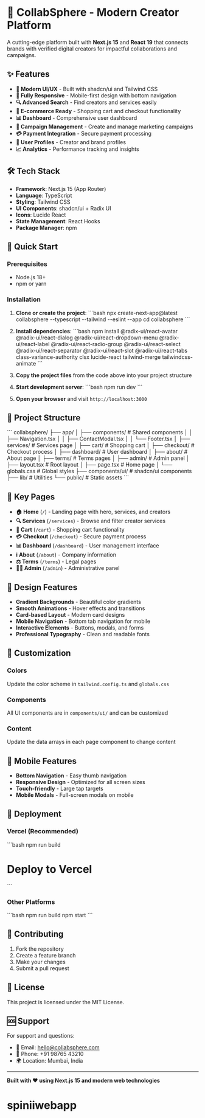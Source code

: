 # 🚀 CollabSphere - Modern Creator Platform

A cutting-edge platform built with **Next.js 15** and **React 19** that connects brands with verified digital creators for impactful collaborations and campaigns.

## ✨ Features

- **🎨 Modern UI/UX** - Built with shadcn/ui and Tailwind CSS
- **📱 Fully Responsive** - Mobile-first design with bottom navigation
- **🔍 Advanced Search** - Find creators and services easily
- **🛒 E-commerce Ready** - Shopping cart and checkout functionality
- **📊 Dashboard** - Comprehensive user dashboard
- **🎯 Campaign Management** - Create and manage marketing campaigns
- **💳 Payment Integration** - Secure payment processing
- **👥 User Profiles** - Creator and brand profiles
- **📈 Analytics** - Performance tracking and insights

## 🛠️ Tech Stack

- **Framework**: Next.js 15 (App Router)
- **Language**: TypeScript
- **Styling**: Tailwind CSS
- **UI Components**: shadcn/ui + Radix UI
- **Icons**: Lucide React
- **State Management**: React Hooks
- **Package Manager**: npm

## 🚀 Quick Start

### Prerequisites

- Node.js 18+ 
- npm or yarn

### Installation

1. **Clone or create the project**:
\`\`\`bash
npx create-next-app@latest collabsphere --typescript --tailwind --eslint --app
cd collabsphere
\`\`\`

2. **Install dependencies**:
\`\`\`bash
npm install @radix-ui/react-avatar @radix-ui/react-dialog @radix-ui/react-dropdown-menu @radix-ui/react-label @radix-ui/react-radio-group @radix-ui/react-select @radix-ui/react-separator @radix-ui/react-slot @radix-ui/react-tabs class-variance-authority clsx lucide-react tailwind-merge tailwindcss-animate
\`\`\`

3. **Copy the project files** from the code above into your project structure

4. **Start development server**:
\`\`\`bash
npm run dev
\`\`\`

5. **Open your browser** and visit `http://localhost:3000`

## 📁 Project Structure

\`\`\`
collabsphere/
├── app/
│   ├── components/          # Shared components
│   │   ├── Navigation.tsx
│   │   ├── ContactModal.tsx
│   │   └── Footer.tsx
│   ├── services/           # Services page
│   ├── cart/              # Shopping cart
│   ├── checkout/          # Checkout process
│   ├── dashboard/         # User dashboard
│   ├── about/             # About page
│   ├── terms/             # Terms pages
│   ├── admin/             # Admin panel
│   ├── layout.tsx         # Root layout
│   ├── page.tsx           # Home page
│   └── globals.css        # Global styles
├── components/ui/          # shadcn/ui components
├── lib/                   # Utilities
└── public/               # Static assets
\`\`\`

## 🎯 Key Pages

- **🏠 Home** (`/`) - Landing page with hero, services, and creators
- **🔍 Services** (`/services`) - Browse and filter creator services
- **🛒 Cart** (`/cart`) - Shopping cart functionality
- **💳 Checkout** (`/checkout`) - Secure payment process
- **📊 Dashboard** (`/dashboard`) - User management interface
- **ℹ️ About** (`/about`) - Company information
- **⚖️ Terms** (`/terms`) - Legal pages
- **👨‍💼 Admin** (`/admin`) - Administrative panel

## 🎨 Design Features

- **Gradient Backgrounds** - Beautiful color gradients
- **Smooth Animations** - Hover effects and transitions
- **Card-based Layout** - Modern card designs
- **Mobile Navigation** - Bottom tab navigation for mobile
- **Interactive Elements** - Buttons, modals, and forms
- **Professional Typography** - Clean and readable fonts

## 🔧 Customization

### Colors
Update the color scheme in `tailwind.config.ts` and `globals.css`

### Components
All UI components are in `components/ui/` and can be customized

### Content
Update the data arrays in each page component to change content

## 📱 Mobile Features

- **Bottom Navigation** - Easy thumb navigation
- **Responsive Design** - Optimized for all screen sizes
- **Touch-friendly** - Large tap targets
- **Mobile Modals** - Full-screen modals on mobile

## 🚀 Deployment

### Vercel (Recommended)
\`\`\`bash
npm run build
# Deploy to Vercel
\`\`\`

### Other Platforms
\`\`\`bash
npm run build
npm start
\`\`\`

## 🤝 Contributing

1. Fork the repository
2. Create a feature branch
3. Make your changes
4. Submit a pull request

## 📄 License

This project is licensed under the MIT License.

## 🆘 Support

For support and questions:
- 📧 Email: hello@collabsphere.com
- 📱 Phone: +91 98765 43210
- 🌍 Location: Mumbai, India

---

**Built with ❤️ using Next.js 15 and modern web technologies**
# spiniiwebapp
